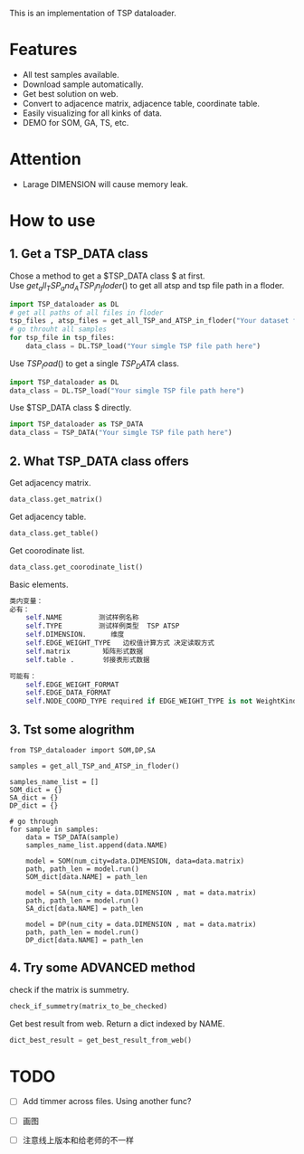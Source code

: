 ﻿This is an implementation of TSP dataloader. 

# Features
- All test samples available.
- Download sample automatically.
- Get best solution on web.
- Convert to adjacence matrix, adjacence table, coordinate table.
- Easily visualizing for all kinks of data.
- DEMO for SOM, GA, TS, etc.

# Attention
- Larage DIMENSION will cause memory leak.

# How to use

## 1. Get a TSP_DATA class
Chose a method to get a $TSP_DATA class $ at first.    
Use $get_all_TSP_and_ATSP_in_floder()$ to get all atsp and tsp file path in a floder.   
```python
import TSP_dataloader as DL
# get all paths of all files in floder
tsp_files , atsp_files = get_all_TSP_and_ATSP_in_floder("Your dataset floder here")
# go throuht all samples
for tsp_file in tsp_files:
    data_class = DL.TSP_load("Your simgle TSP file path here")

```

Use $TSP_load()$ to get a single $TSP_DATA$ class.
```python
import TSP_dataloader as DL
data_class = DL.TSP_load("Your simgle TSP file path here")
```

Use  $TSP_DATA class $  directly.
```python
import TSP_dataloader as TSP_DATA
data_class = TSP_DATA("Your simgle TSP file path here")
```
## 2. What TSP_DATA class offers
Get adjacency matrix.
```python
data_class.get_matrix()
```
Get adjacency table.
```python
data_class.get_table()
```
Get coorodinate list.
```python
data_class.get_coorodinate_list()
```
Basic elements.
```python
类内变量：
必有：
    self.NAME         测试样例名称
    self.TYPE         测试样例类型  TSP ATSP
    self.DIMENSION.      维度
    self.EDGE_WEIGHT_TYPE   边权值计算方式 决定读取方式 
    self.matrix        矩阵形式数据
    self.table .       邻接表形式数据

可能有：
    self.EDGE_WEIGHT_FORMAT
    self.EDGE_DATA_FORMAT
    self.NODE_COORD_TYPE required if EDGE_WEIGHT_TYPE is not WeightKind::Explicit
```

## 3. Tst some alogrithm
```
from TSP_dataloader import SOM,DP,SA

samples = get_all_TSP_and_ATSP_in_floder()

samples_name_list = []
SOM_dict = {}
SA_dict = {}
DP_dict = {}

# go through
for sample in samples:
    data = TSP_DATA(sample)
    samples_name_list.append(data.NAME)

    model = SOM(num_city=data.DIMENSION, data=data.matrix)
    path, path_len = model.run()
    SOM_dict[data.NAME] = path_len

    model = SA(num_city = data.DIMENSION , mat = data.matrix)
    path, path_len = model.run()
    SA_dict[data.NAME] = path_len

    model = DP(num_city = data.DIMENSION , mat = data.matrix)
    path, path_len = model.run()
    DP_dict[data.NAME] = path_len
```
## 4. Try some ADVANCED method
check if the matrix is summetry.
```python
check_if_summetry(matrix_to_be_checked)
```
Get best result from web. Return a dict indexed by NAME.
```python
dict_best_result = get_best_result_from_web()
```

# TODO
- [ ] Add timmer across files. Using another func?
- [ ] 画图
- [ ] 注意线上版本和给老师的不一样

